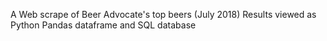 A Web scrape of Beer Advocate's top beers (July 2018)
Results viewed as Python Pandas dataframe and SQL database
